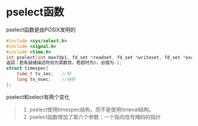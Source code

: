 # pselect函数

pselect函数是由POSIX发明的

```c
#include <sys/select.h>
#include <signal.h>
#include <time.h>
int pselect(int maxfdp1, fd_set *readset, fd_set *writeset, fd_set *exceptset, const struct timespec *timeout, const sigset_t *sigmask);
返回：若有就绪描述符则为其数目，若超时为0，出错为-1;
struct timespec{
    time_t tv_sec;   //秒
    long tv_nsec;    //纳秒
};
```

pselect和select有两个变化

> 1. pselect使用timespec结构，而不是使用timeval结构。
> 2. pselect函数增加了第六个参数：一个指向信号掩码的指针